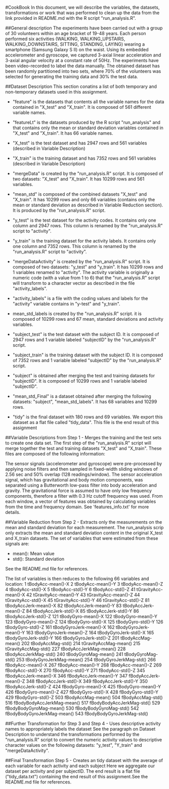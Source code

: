 #CookBook
In this document, we will describe the variables, the datasets, transformations or work that was performed to clean up the data from the link provided in README.md with the R script "run_analysis.R".

##General description
The experiments have been carried out with a group of 30 volunteers within an age bracket of 19-48 years. Each person performed six activities (WALKING, WALKING_UPSTAIRS, WALKING_DOWNSTAIRS, SITTING, STANDING, LAYING) wearing a smartphone (Samsung Galaxy S II) on the waist. Using its embedded accelerometer and gyroscope, we captured 3-axial linear acceleration and 3-axial angular velocity at a constant rate of 50Hz. The experiments have been video-recorded to label the data manually. The obtained dataset has been randomly partitioned into two sets, where 70% of the volunteers was selected for generating the training data and 30% the test data. 

##Dataset Description
This section conatins a list of both temporary and non-temporary datasets used in this assignment.

- "feature" is the datasets that contents all the variable names for the data contained in "X_test" and "X_train". It is composed of 561 different variable names.
- "featureLt" is the datasets produced by the R script "run_analysis" and that contains only the mean or standard deviation variables contained in "X_test" and "X_train". It has 66 variable names.
- "X_test" is the test dataset and has 2947 rows and 561 variables (described in Variable Description)
- "X_train" is the training dataset and has 7352 rows and 561 variables (described in Variable Description)
- "mergeData" is created by the "run_analysis.R" script. It is composed of two datasets: "X_test" and "X_train". It has 10299 rows and 561 variables.
- "mean_std" is composed of the combined datasets "X_test" and "X_train". It has 10299 rows and only 66 variables (contains only the mean or standard deviation as described in Variable Reduction section). It is produced by the "run_analysis.R" script.
- "y_test" is the test dataset for the activity codes. It contains only one column and 2947 rows. This column is renamed by the "run_analysis.R" script to "activity".
- "y_train" is the training dataset for the activity labels. It contains only one column and 7352 rows. This column is renamed by the "run_analysis.R" script to "activity".
- "mergeDataActivity" is created by the "run_analysis.R" script. It is composed of two datasets: "y_test" and "y_train". It has 10299 rows and 1 variables renamed to "activity". The activity variable is originally a numeric code (with a value from 1 to 6) that the "run_analysis.R" script will transform to a character vector as described in the file "activity_labels".
- "activity_labels" is a file with the coding values and labels for the "activity" variable contains in "y-test" and "y_train".
- mean_std_labels is created by the "run_analysis.R" script. it is composed of 10299 rows and 67 mean, standard deviations and activity variables.
- "subject_test" is the test dataset with the subject ID. It is composed of 2947 rows and 1 variable labeled "subjectID" by the "run_analysis.R" script.
- "subject_train" is the training dataset with the subject ID. It is composed of 7352 rows and 1 variable labeled "subjectID" by the "run_analysis.R" script.
- "subject" is obtained after merging the test and training datasets for "subjectID". It is composed of 10299 rows and 1 variable labeled "subjectID".
- "mean_std_Final" is a dataset obtained after merging the following datasets: "subject", "mean_std_labels". It has 68 variables and 10299 rows.

- "tidy" is the final dataset with 180 rows and 69 variables. We export this dataset as a flat file called "tidy_data". This file is the end result of this assignment


##Variable Descriptions from Step 1 - Merges the training and the test sets to create one data set.
The first step of the "run_analysis.R" script will merge together the test and training datasets "X_test" and "X_train". These files are composed of the following information:

The sensor signals (accelerometer and gyroscope) were pre-processed by applying noise filters and then sampled in fixed-width sliding windows of 2.56 sec and 50% overlap (128 readings/window). The sensor acceleration signal, which has gravitational and body motion components, was separated using a Butterworth low-pass filter into body acceleration and gravity. The gravitational force is assumed to have only low frequency components, therefore a filter with 0.3 Hz cutoff frequency was used. From each window, a vector of features was obtained by calculating variables from the time and frequency domain. See 'features_info.txt' for more details. 


##Variable Reduction from Step 2 - Extracts only the measurements on the mean and standard deviation for each measurement.
The run_analysis scrip only extracts the mean and standard deviation content in the original X_test and X_train datasets. The set of variables that were estimated from these signals are: 

- mean(): Mean value
- std(): Standard deviation

See the README.md file for references.

The list of variables is then reduces to the following 66 variables and location:
1           tBodyAcc-mean()-X
2           tBodyAcc-mean()-Y
3           tBodyAcc-mean()-Z
4            tBodyAcc-std()-X
5            tBodyAcc-std()-Y
6            tBodyAcc-std()-Z
41        tGravityAcc-mean()-X
42        tGravityAcc-mean()-Y
43        tGravityAcc-mean()-Z
44         tGravityAcc-std()-X
45         tGravityAcc-std()-Y
46         tGravityAcc-std()-Z
81         tBodyAccJerk-mean()-X
82       tBodyAccJerk-mean()-Y
83       tBodyAccJerk-mean()-Z
84        tBodyAccJerk-std()-X
85        tBodyAccJerk-std()-Y
86        tBodyAccJerk-std()-Z
121          tBodyGyro-mean()-X
122          tBodyGyro-mean()-Y
123          tBodyGyro-mean()-Z
124           tBodyGyro-std()-X
125           tBodyGyro-std()-Y
126           tBodyGyro-std()-Z
161      tBodyGyroJerk-mean()-X
162      tBodyGyroJerk-mean()-Y
163      tBodyGyroJerk-mean()-Z
164       tBodyGyroJerk-std()-X
165       tBodyGyroJerk-std()-Y
166       tBodyGyroJerk-std()-Z
201          tBodyAccMag-mean()
202           tBodyAccMag-std()
214       tGravityAccMag-mean()
215        tGravityAccMag-std()
227      tBodyAccJerkMag-mean()
228       tBodyAccJerkMag-std()
240         tBodyGyroMag-mean()
241          tBodyGyroMag-std()
253     tBodyGyroJerkMag-mean()
254      tBodyGyroJerkMag-std()
266           fBodyAcc-mean()-X
267           fBodyAcc-mean()-Y
268           fBodyAcc-mean()-Z
269            fBodyAcc-std()-X
270            fBodyAcc-std()-Y
271            fBodyAcc-std()-Z
345       fBodyAccJerk-mean()-X
346       fBodyAccJerk-mean()-Y
347       fBodyAccJerk-mean()-Z
348        fBodyAccJerk-std()-X
349        fBodyAccJerk-std()-Y
350        fBodyAccJerk-std()-Z
424          fBodyGyro-mean()-X
425          fBodyGyro-mean()-Y
426          fBodyGyro-mean()-Z
427      fBodyGyro-std()-X
428           fBodyGyro-std()-Y
429           fBodyGyro-std()-Z
503          fBodyAccMag-mean()
504           fBodyAccMag-std()
516  fBodyBodyAccJerkMag-mean()
517   fBodyBodyAccJerkMag-std()
529     fBodyBodyGyroMag-mean()
530      fBodyBodyGyroMag-std()
542 fBodyBodyGyroJerkMag-mean()
543  fBodyBodyGyroJerkMag-std()

##Further Transformation for Step 3 and Step 4 - Uses descriptive activity names to appropriately labels the dataset 
See the paragraph on Dataset Description to understand the transformations performed by the "run_analysis.R" script to convert the numeric activity values to descriptive character values on the following datasets: "y_test", "Y_train" and "mergeDataActivity".

##Final Transformation Step 5 - Creates an tidy dataset with the average of each variable for each activity and each subject
Here we aggregate our dataset per activity and per subjectID. The end result is a flat file ("tidy_data.txt") containing the end result of this assignment.See the README.md file for references.





